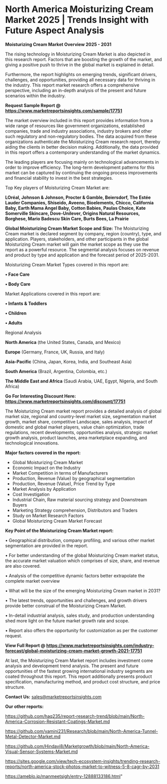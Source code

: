 # North America Moisturizing Cream Market 2025 | Trends Insight with Future Aspect Analysis

<Strong> Moisturizing Cream Market Overview 2025 - 2031</strong>

The rising technology in Moisturizing Cream Market is also depicted in this research report. Factors that are boosting the growth of the market, and giving a positive push to thrive in the global market is explained in detail.

Furthermore, the report highlights on emerging trends, significant drivers, challenges, and opportunities, providing all necessary data for thriving in the industry. This report market research offers a comprehensive perspective, including an in-depth analysis of the present and future scenarios within the industry.

<strong>Request Sample Report @ <a href=https://www.marketreportsinsights.com/sample/17751>https://www.marketreportsinsights.com/sample/17751</a></strong>

The market overview included in this report provides information from a wide range of resources like government organizations, established companies, trade and industry associations, industry brokers and other such regulatory and non-regulatory bodies. The data acquired from these organizations authenticate the Moisturizing Cream research report, thereby aiding the clients in better decision making. Additionally, the data provided in this report offers a contemporary understanding of the market dynamics.

The leading players are focusing mainly on technological advancements in order to improve efficiency. The long-term development patterns for this market can be captured by continuing the ongoing process improvements and financial stability to invest in the best strategies.

Top Key players of Moisturizing Cream Market are:

<strong>LOréal, Johnson & Johnson, Procter & Gamble, Beiersdorf, The Estée Lauder Companies, Shiseido, Aveeno, Bioelements, Chicco, California Baby, Earth Mama Angel Baby, Cotton Babies, Paulas Choice, Kate Somerville Skincare, Dove-Unilever, Origins Natural Resources, Borghese, Mario Badescu Skin Care, Burts Bees, La Prairie</strong>

<strong><b>Global Moisturizing Cream Market Scope and Size:</b></strong>
The Moisturizing Cream market is declared segment by company, region (country), type, and application. Players, stakeholders, and other participants in the global Moisturizing Cream market will gain the market scope as they use the report as a powerful resource. The segmental analysis focuses on revenue and product by type and application and the forecast period of 2025-2031.

Moisturizing Cream Market Types covered in this report are:

<strong>• Face Care

• Body Care</strong>

Market Applications covered in this report are:

<strong>• Infants & Toddlers

• Children

• Adults</strong> 

Regional Analysis

<strong>North America</strong> (the United States, Canada, and Mexico)

<strong>Europe</strong> (Germany, France, UK, Russia, and Italy)

<strong>Asia-Pacific</strong> (China, Japan, Korea, India, and Southeast Asia)

<strong>South America</strong> (Brazil, Argentina, Colombia, etc.)

<strong>The Middle East and Africa</strong> (Saudi Arabia, UAE, Egypt, Nigeria, and South Africa)

<strong>Go For Interesting Discount Here: <a href=https://www.marketreportsinsights.com/discount/17751>https://www.marketreportsinsights.com/discount/17751</a></strong>

The Moisturizing Cream market report provides a detailed analysis of global market size, regional and country-level market size, segmentation market growth, market share, competitive Landscape, sales analysis, impact of domestic and global market players, value chain optimization, trade regulations, recent developments, opportunities analysis, strategic market growth analysis, product launches, area marketplace expanding, and technological innovations.

<strong><b>Major factors covered in the report:</b></strong>
<ul>
  <li>Global Moisturizing Cream Market </li>
  <li>Economic Impact on the Industry</li>
  <li>Market Competition in terms of Manufacturers</li>
  <li>Production, Revenue (Value) by geographical segmentation</li>
  <li>Production, Revenue (Value), Price Trend by Type</li>
  <li>Market Analysis by Application</li>
  <li>Cost Investigation</li>
  <li>Industrial Chain, Raw material sourcing strategy and Downstream Buyers</li>
  <li>Marketing Strategy comprehension, Distributors and Traders</li>
  <li>Study on Market Research Factors</li>
  <li>Global Moisturizing Cream Market Forecast</li>
</ul>

<strong><b>Key Point of the Moisturizing Cream Market report:</b></strong>

• Geographical distribution, company profiling, and various other market segmentation are provided in the report.

• For better understanding of the global Moisturizing Cream market status, the accurate market valuation which comprises of size, share, and revenue are also covered.

• Analysis of the competitive dynamic factors better extrapolate the complete market overview

• What will be the size of the emerging Moisturizing Cream market in 2031?

• The latest trends, opportunities and challenges, and growth drivers provide better construal of the Moisturizing Cream Market.

• In-detail industrial analysis, sales study, and production understanding shed more light on the future market growth rate and scope.

• Report also offers the opportunity for customization as per the customer request.

<strong><b>View Full Report @ <a href=https://www.marketreportsinsights.com/industry-forecast/global-moisturizing-cream-market-growth-2021-17751>https://www.marketreportsinsights.com/industry-forecast/global-moisturizing-cream-market-growth-2021-17751</a></b></strong>


At last, the Moisturizing Cream Market report includes investment come analysis and development trend analysis. The present and future opportunities of the fastest growing international industry segments are coated throughout this report. This report additionally presents product specification, manufacturing method, and product cost structure, and price structure.

<strong>Contact Us:</strong>
sales@marketreportsinsights.com

<strong>Our other reports:</strong>

<a href=https://github.com/haq235/report-research-trend/blob/main/North-America-Corrosion-Resistant-Coatings-Market.md>https://github.com/haq235/report-research-trend/blob/main/North-America-Corrosion-Resistant-Coatings-Market.md</a>

<a href=https://github.com/yamini231/Research/blob/main/North-America-Tunnel-Metal-Detector-Market.md>https://github.com/yamini231/Research/blob/main/North-America-Tunnel-Metal-Detector-Market.md</a>

<a href=https://github.com/Hindavi8/Marketgrowth/blob/main/North-America-Visual-Sensor-Systems-Market.md>https://github.com/Hindavi8/Marketgrowth/blob/main/North-America-Visual-Sensor-Systems-Market.md</a>

<a href=https://sites.google.com/view/tech-ecosystem-insights/trending-research-reports/north-america-stock-photos-market-to-witness-5-8-cagr-by-2031>https://sites.google.com/view/tech-ecosystem-insights/trending-research-reports/north-america-stock-photos-market-to-witness-5-8-cagr-by-2031</a>

<a href=https://ameblo.jp/manmeetsigh/entry-12888133186.html>https://ameblo.jp/manmeetsigh/entry-12888133186.html</a>"
